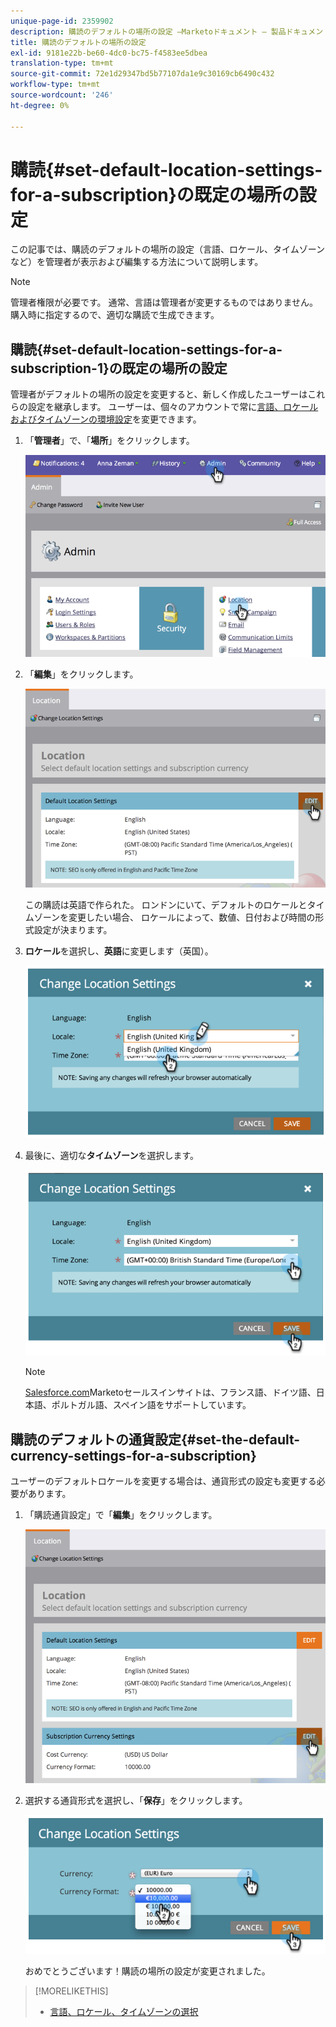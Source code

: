 ```yaml
---
unique-page-id: 2359902
description: 購読のデフォルトの場所の設定 —Marketoドキュメント — 製品ドキュメント
title: 購読のデフォルトの場所の設定
exl-id: 9181e22b-be60-4dc0-bc75-f4583ee5dbea
translation-type: tm+mt
source-git-commit: 72e1d29347bd5b77107da1e9c30169cb6490c432
workflow-type: tm+mt
source-wordcount: '246'
ht-degree: 0%

---
```


# 購読{#set-default-location-settings-for-a-subscription}の既定の場所の設定

この記事では、購読のデフォルトの場所の設定（言語、ロケール、タイムゾーンなど）を管理者が表示および編集する方法について説明します。

>[!NOTE]
>
>管理者権限が必要です。 通常、言語は管理者が変更するものではありません。 購入時に指定するので、適切な購読で生成できます。

## 購読{#set-default-location-settings-for-a-subscription-1}の既定の場所の設定

管理者がデフォルトの場所の設定を変更すると、新しく作成したユーザーはこれらの設定を継承します。 ユーザーは、個々のアカウントで常に[言語、ロケールおよびタイムゾーンの環境設定](/help/marketo/product-docs/administration/settings/select-your-language-locale-and-time-zone.md)を変更できます。

1. 「**管理者**」で、「**場所**」をクリックします。

   ![](assets/image2014-11-7-11-3a39-3a17.png)

1. 「**編集**」をクリックします。

   ![](assets/image2014-11-7-11-3a40-3a39.png)

   この購読は英語で作られた。 ロンドンにいて、デフォルトのロケールとタイムゾーンを変更したい場合、 ロケールによって、数値、日付および時間の形式設定が決まります。

1. **ロケール**&#x200B;を選択し、**英語**&#x200B;に変更します（英国）。

   ![](assets/image2014-11-7-11-3a51-3a26.png)

1. 最後に、適切な&#x200B;**タイムゾーン**&#x200B;を選択します。

   ![](assets/image2014-11-7-14-3a42-3a34.png)

   >[!NOTE]
   >
   >[Salesforce.com](https://salesforce.com/)Marketoセールスインサイトは、フランス語、ドイツ語、日本語、ポルトガル語、スペイン語をサポートしています。

## 購読のデフォルトの通貨設定{#set-the-default-currency-settings-for-a-subscription}

ユーザーのデフォルトロケールを変更する場合は、通貨形式の設定も変更する必要があります。

1. 「購読通貨設定」で「**編集**」をクリックします。

   ![](assets/image2014-11-7-15-3a50-3a33.png)

1. 選択する通貨形式を選択し、「**保存**」をクリックします。

   ![](assets/image2014-11-7-15-3a58-3a21.png)

   おめでとうございます！購読の場所の設定が変更されました。

>[!MORELIKETHIS]
>
>* [言語、ロケール、タイムゾーンの選択](/help/marketo/product-docs/administration/settings/select-your-language-locale-and-time-zone.md)

